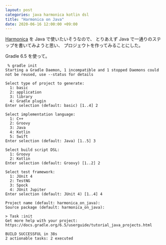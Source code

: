 ```yaml
---
layout: post
categories: java harmonica kotlin dsl
title: "Harmonica on Java"
date: 2020-06-16 12:00:00 +09:00
---
```


[Harmonica](https://github.com/KenjiOhtsuka/harmonica) を Java で使いたいそうなので、
とりあえず Java で一通りのステップを書いてみようと思い、 プロジェウトを作ってみることにした。

Gradle 6.5 を使って。

```
 % gradle init
Starting a Gradle Daemon, 1 incompatible and 1 stopped Daemons could not be reused, use --status for details

Select type of project to generate:
  1: basic
  2: application
  3: library
  4: Gradle plugin
Enter selection (default: basic) [1..4] 2

Select implementation language:
  1: C++
  2: Groovy
  3: Java
  4: Kotlin
  5: Swift
Enter selection (default: Java) [1..5] 3

Select build script DSL:
  1: Groovy
  2: Kotlin
Enter selection (default: Groovy) [1..2] 2

Select test framework:
  1: JUnit 4
  2: TestNG
  3: Spock
  4: JUnit Jupiter
Enter selection (default: JUnit 4) [1..4] 4

Project name (default: harmonica_on_java): 
Source package (default: harmonica_on_java): 

> Task :init
Get more help with your project: https://docs.gradle.org/6.5/userguide/tutorial_java_projects.html

BUILD SUCCESSFUL in 38s
2 actionable tasks: 2 executed
```


